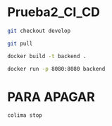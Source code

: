# Prueba2_CI_CD

```bash
git checkout develop
```
```bash
git pull
```
```bash
docker build -t backend .
```
```bash
docker run -p 8080:8080 backend
```

# PARA APAGAR

```bash
colima stop
```